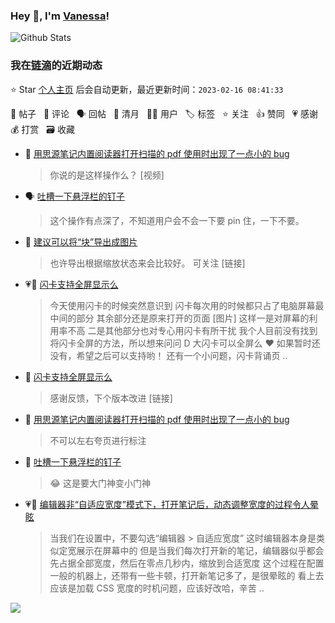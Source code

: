 ### Hey 👋, I'm [Vanessa](http://vanessa.b3log.org/)!

![Github Stats](https://github-readme-stats.vercel.app/api?username=Vanessa219&show_icons=true)

<!--events start -->

### 我在[链滴](https://ld246.com)的近期动态

⭐️ Star [个人主页](https://github.com/Vanessa219/Vanessa219) 后会自动更新，最近更新时间：`2023-02-16 08:41:33`

📝 帖子 &nbsp; 💬 评论 &nbsp; 🗣 回帖 &nbsp; 🌙 清月 &nbsp; 👨‍💻 用户 &nbsp; 🏷️ 标签 &nbsp; ⭐️ 关注 &nbsp; 👍 赞同 &nbsp; 💗 感谢 &nbsp; 💰 打赏 &nbsp; 🗃 收藏

* 💬 [用思源笔记内置阅读器打开扫描的 pdf 使用时出现了一点小的 bug](https://ld246.com/article/1676361632119/comment/1676442507771#comments)

  > 你说的是这样操作么？ [视频]
* 🗣 [吐槽一下悬浮栏的钉子](https://ld246.com/article/1676363680085/comment/1676374332445#comments)

  > 这个操作有点深了，不知道用户会不会一下要 pin 住，一下不要。
* 💬 [建议可以将“块”导出成图片](https://ld246.com/article/1676386423118/comment/1676441968216#comments)

  > 也许导出根据缩放状态来会比较好。 可关注 [链接]
* 💗📝 [闪卡支持全屏显示么](https://ld246.com/article/1676386155549)

  > 今天使用闪卡的时候突然意识到 闪卡每次用的时候都只占了电脑屏幕最中间的部分 其余部分还是原来打开的页面 [图片] 这样一是对屏幕的利用率不高 二是其他部分也对专心用闪卡有所干扰 我个人目前没有找到将闪卡全屏的方法，所以想来问问 D 大闪卡可以全屏么 ❤️ 如果暂时还没有，希望之后可以支持哟！ 还有一个小问题，闪卡背诵页 ..
* 💬 [闪卡支持全屏显示么](https://ld246.com/article/1676386155549/comment/1676422712985#comments)

  > 感谢反馈，下个版本改进 [链接]
* 💬 [用思源笔记内置阅读器打开扫描的 pdf 使用时出现了一点小的 bug](https://ld246.com/article/1676361632119/comment/1676368802788#comments)

  > 不可以左右夸页进行标注
* 💬 [吐槽一下悬浮栏的钉子](https://ld246.com/article/1676363680085/comment/1676368750650#comments)

  > 😂 这是要大门神变小门神
* 💗📝 [编辑器非“自适应宽度”模式下，打开笔记后，动态调整宽度的过程令人晕眩](https://ld246.com/article/1676301913634)

  > 当我们在设置中，不要勾选“编辑器 &gt; 自适应宽度” 这时编辑器本身是类似定宽展示在屏幕中的 但是当我们每次打开新的笔记，编辑器似乎都会先占据全部宽度，然后在零点几秒内，缩放到合适宽度 这个过程在配置一般的机器上，还带有一些卡顿，打开新笔记多了，是很晕眩的 看上去应该是加载 CSS 宽度的时机问题，应该好改哈，辛苦 ..


<!--events end -->

<a title="Hits" target="_blank" href="https://github.com/Vanessa219/Vanessa219"><img src="https://hits.b3log.org/Vanessa219/Vanessa219.svg"></a>
